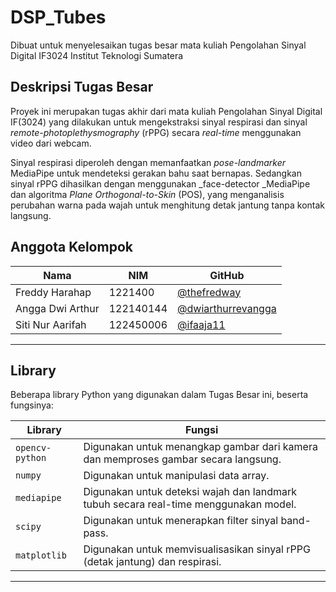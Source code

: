 # DSP_Tubes
Dibuat untuk menyelesaikan tugas besar mata kuliah Pengolahan Sinyal Digital IF3024 Institut Teknologi Sumatera


## **Deskripsi Tugas Besar**
Proyek ini merupakan tugas akhir dari mata kuliah Pengolahan Sinyal Digital IF(3024) yang dilakukan untuk mengekstraksi sinyal respirasi dan sinyal _remote-photoplethysmography_ (rPPG) secara _real-time_ menggunakan video dari webcam.

Sinyal respirasi diperoleh dengan memanfaatkan _pose-landmarker_ MediaPipe untuk mendeteksi gerakan bahu saat bernapas. Sedangkan sinyal rPPG dihasilkan dengan menggunakan _face-detector _MediaPipe dan algoritma _Plane Orthogonal-to-Skin_ (POS), yang menganalisis perubahan warna pada wajah untuk menghitung detak jantung tanpa kontak langsung.


## **Anggota Kelompok**

| Nama              | NIM       | GitHub                                                                 |
|-------------------|-----------|------------------------------------------------------------------------|
| Freddy Harahap | 1221400   | [@thefredway](https://github.com/thefredway)                           |
| Angga Dwi Arthur        | 122140144   | [@dwiarthurrevangga](https://github.com/dwiarthurrevangga)             |
| Siti Nur Aarifah      | 122450006 | [@ifaaja11](https://github.com/ifaaja11)                               |


---
## **Library**   

Beberapa library Python yang digunakan dalam Tugas Besar ini, beserta fungsinya:

| **Library**                | **Fungsi**                                                                                         |
| -------------------------- | -------------------------------------------------------------------------------------------------- |
| `opencv-python`                      | Digunakan untuk menangkap gambar dari kamera dan memproses gambar secara langsung.                 |
| `numpy`                | 	Digunakan untuk manipulasi data array.|        
| `mediapipe` | Digunakan untuk deteksi wajah dan landmark tubuh secara real-time menggunakan model.  |
|`scipy` | Digunakan untuk menerapkan filter sinyal band-pass. |
|`matplotlib` | 	Digunakan untuk memvisualisasikan sinyal rPPG (detak jantung) dan respirasi. | 


---
